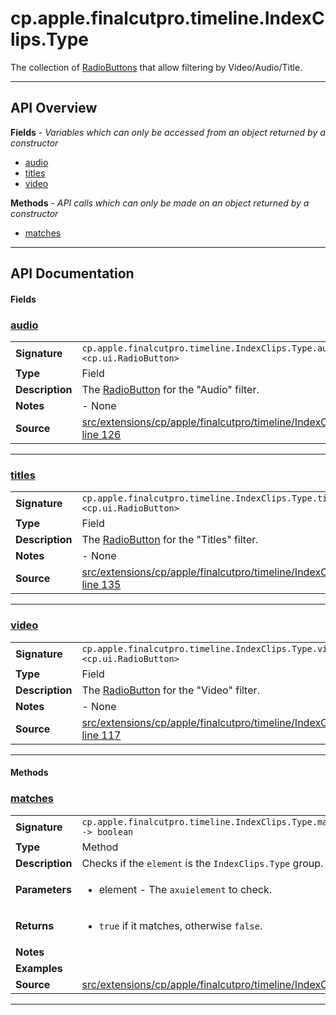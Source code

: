 # cp.apple.finalcutpro.timeline.IndexClips.Type

The collection of [RadioButtons](cp.ui.RadioButton.md) that allow filtering by Video/Audio/Title.

---

## API Overview
**Fields** - _Variables which can only be accessed from an object returned by a constructor_
 * [audio](#audio)
 * [titles](#titles)
 * [video](#video)

**Methods** - _API calls which can only be made on an object returned by a constructor_
 * [matches](#matches)


---

## API Documentation

#### Fields


### [audio](#audio)

|                                             |                                                                                     |
| --------------------------------------------|-------------------------------------------------------------------------------------|
| **Signature**                               | `cp.apple.finalcutpro.timeline.IndexClips.Type.audio <cp.ui.RadioButton>`                                                                    |
| **Type**                                    | Field                                                                     |
| **Description**                             | The [RadioButton](cp.ui.RadioButton.md) for the "Audio" filter.                                                                     |
| **Notes**                                   | - None |
| **Source**                                  | [src/extensions/cp/apple/finalcutpro/timeline/IndexClips.lua line 126](https://github.com/CommandPost/CommandPost/blob/develop/src/extensions/cp/apple/finalcutpro/timeline/IndexClips.lua#L126) |

---


### [titles](#titles)

|                                             |                                                                                     |
| --------------------------------------------|-------------------------------------------------------------------------------------|
| **Signature**                               | `cp.apple.finalcutpro.timeline.IndexClips.Type.titles <cp.ui.RadioButton>`                                                                    |
| **Type**                                    | Field                                                                     |
| **Description**                             | The [RadioButton](cp.ui.RadioButton.md) for the "Titles" filter.                                                                     |
| **Notes**                                   | - None |
| **Source**                                  | [src/extensions/cp/apple/finalcutpro/timeline/IndexClips.lua line 135](https://github.com/CommandPost/CommandPost/blob/develop/src/extensions/cp/apple/finalcutpro/timeline/IndexClips.lua#L135) |

---


### [video](#video)

|                                             |                                                                                     |
| --------------------------------------------|-------------------------------------------------------------------------------------|
| **Signature**                               | `cp.apple.finalcutpro.timeline.IndexClips.Type.video <cp.ui.RadioButton>`                                                                    |
| **Type**                                    | Field                                                                     |
| **Description**                             | The [RadioButton](cp.ui.RadioButton.md) for the "Video" filter.                                                                     |
| **Notes**                                   | - None |
| **Source**                                  | [src/extensions/cp/apple/finalcutpro/timeline/IndexClips.lua line 117](https://github.com/CommandPost/CommandPost/blob/develop/src/extensions/cp/apple/finalcutpro/timeline/IndexClips.lua#L117) |

---

#### Methods


### [matches](#matches)

|                                             |                                                                                     |
| --------------------------------------------|-------------------------------------------------------------------------------------|
| **Signature**                               | `cp.apple.finalcutpro.timeline.IndexClips.Type.matches(element) -> boolean`                                                                    |
| **Type**                                    | Method                                                                     |
| **Description**                             | Checks if the `element` is the `IndexClips.Type` group.                                                                     |
| **Parameters**                              | <ul><li>element - The `axuielement` to check.</li></ul> |
| **Returns**                                 | <ul><li>`true` if it matches, otherwise `false`.</li></ul>          |
| **Notes**                                   | <ul></ul> |
| **Examples**                                | <ul></ul> |
| **Source**                                  | [src/extensions/cp/apple/finalcutpro/timeline/IndexClips.lua line 90](https://github.com/CommandPost/CommandPost/blob/develop/src/extensions/cp/apple/finalcutpro/timeline/IndexClips.lua#L90) |

---

